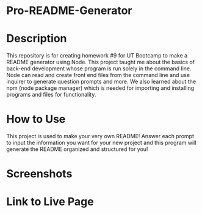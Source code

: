 # Pro-README-Generator

# Description

This repository is for creating homework #9 for UT Bootcamp to make a README generator using Node. This project taught me about the basics of back-end development whose program is run solely in the command line. Node can read and create front end files from the command line and use inquirer to generate question prompts and more. We also learned about the npm (node package manager) which is needed for importing and installing programs and files for functionality. 

# How to Use
This project is used to make your very own README! Answer each prompt to input the information you want for your new project and this program will generate the README organized and structured for you!

# Screenshots


# Link to Live Page
